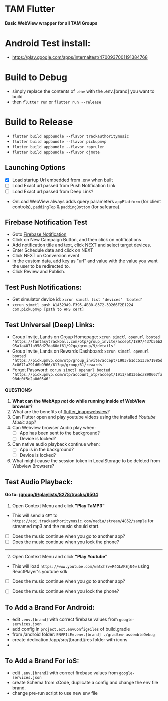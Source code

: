 # TAM Flutter
#### Basic WebView wrapper for all TAM Groups

# Android Test install: 
- https://play.google.com/apps/internaltest/4700937001191384768

# Build to Debug
- simply replace the contents of `.env` with the .env.[brand] you want to build
- then `flutter run` or `flutter run --release`

# Build to Release
- `flutter build appbundle --flavor trackauthoritymusic`
- `flutter build appbundle --flavor pickupmvp`
- `flutter build appbundle --flavor rapruler`
- `flutter build appbundle --flavor djmote`

## Launching Options
- [x] Load startup Url embedded from .env when built  
- [ ] Load Exact url passed from Push Notification Link
- [ ] Load Exact url passed from Deep Link?
- OnLoad WebView always adds query parameters `appPlatform` (for client controls), `paddingTop` & `paddingBottom` (for safearea).

## Firebase Notification Test
- Goto [Firebase Notification](https://console.firebase.google.com/u/0/project/trackauthoritymusic/messaging)
- Click on New Campaign Button, and then click on notifications
- Add notification title and text, click NEXT and select target devices.
- Enter Schedule date and click on NEXT
- Click NEXT on Conversion event
- In the custom data, add key as "url" and value with the value you want the user to be redirected to.
- Click Review and Publish.

## Test Push Notifications:
- Get simulator device id: `xcrun simctl list 'devices' 'booted'`
- `xcrun simctl push A1A523A9-F395-4BB0-8372-3D266F2E1224 com.pickupmvp [path to APS cert]`

## Test Universal (Deep) Links:
- Group Invite, Lands on Group Homepage: `xcrun simctl openurl booted 'https://fantasytrackball.com/otp/group_invite/accept/1897/437b56b295a1a4071a958d27da60df61/9?q=/group/9/details'` 
- Group Invite, Lands on Rewards Dashboard: `xcrun simctl openurl booted 'https://pickupmvp.com/otp/group_invite/accept/1903/b1dc5133e71985d8c0671a291d6b9966/61?q=/group/61/rewards'`
- Forgot Password: `xcrun simctl openurl booted 'https://pickupmvp.com/otp/account_otp/accept/1911/a8136bca890667fa98dc0f5e2a0d0546'`


#### QUESTIONS:
1. **What can the WebApp *not* do while running inside of WebView browser?** 
2. What are the benefits of [flutter_inappwebview](https://github.com/pichillilorenzo/flutter_inappwebview)?
3. Can Flutter open and play youtube videos using the installed *Youtube Music* app? 
4. Can Webview browser Audio play when:
    - [ ] App has been sent to the background?
    - [ ] Device is locked?
5. Can native audio playback continue when:
   - [ ] App is in the background?
   - [ ] Device is locked?
6. What might cause the session token in LocalStorage to be deleted from Webview Browsers?


## Test Audio Playback:
#### Go to: [/group/9/playlists/8278/tracks/9504](https://pickupmvp.com/group/9/playlists/8278/tracks/9504)
1.  Open Context Menu and click **"Play TaMP3"** 
- This will send a `GET` to `https://api.trackauthoritymusic.com/media/stream/4852/sample` for streamed mp3 and the music should start.
- [ ] Does the music continue when you go to another app?
- [ ] Does the music continue when you lock the phone?
----
2.  Open Context Menu and click **"Play Youtube"**
- This will load `https://www.youtube.com/watch?v=R4GLAKEjU4w` using ReactPlayer's youtube sdk 
- [ ] Does the music continue when you go to another app?
- [ ] Does the music continue when you lock the phone?


## To Add a Brand For Android:
- edit `.env.[brand]` with correct firebase values from `google-services.json`
- add config in `project.ext.envConfigFiles` of build.gradle
- from /android folder: `ENVFILE=.env.[brand] ./gradlew assembleDebug`
- create dedication /app/src/[brand]/res folder with icons
- 
## To Add a Brand For ioS:
- edit `.env.[brand]` with correct firebase values from `google-services.json`
- create Schema from xCode, duplicate a config and change the env file brand. 
- change pre-run script to use new env file